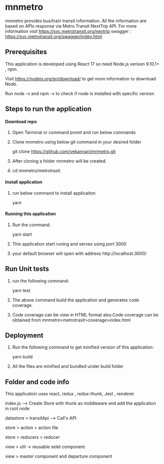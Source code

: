 # mnmetro
mnmetro provides bus/train transit information. All the information are based on APIs response via Metro Transit NextTrip API. 
For more information visit https://svc.metrotransit.org/nextrip
swagger : https://svc.metrotransit.org/swagger/index.html 

## Prerequisites
This application is developed using React 17 so need Node.js verison 9.10.1+ , npm.

Visit https://nodejs.org/en/download/ to get more information to download Node.

Run node -v and npm -v to check if node is installed with specific version

## Steps to run the application

#### Download repo
1. Open Terminal or command promt and run below commands
2. Clone mnmetro using below git command in your desired folder

    git clone https://github.com/vekannan/mnmetro.git
    
3. After cloning a folder mnmetro will be created. 
4. cd mnmetro/metrotrasit

#### Install application
1. run below command to install applicaiton 

    yarn

#### Running this application
1. Run the command: 

   yarn start

2. This application start runing and serves using port 3000

3. your default browser will open with address http://localhost:3000/ 

## Run Unit tests
1. run the following command:  

    yarn test
2. The above command build the application and generates code coverage.
3. Code coverage can be view in HTML format also.Code coverage can be obtained from mnmetro>metrotrasit>coverage>index.html

## Deployment
1. Run the following command to get minified version of this application: 

    yarn build
2. All the files are minified and bundled under build folder

## Folder and code info
This applicatoin uses react, redux , redux-thunk, Jest , renderer


index.js --> Create Store with thunk as middleware and add the application in root node

datastore > transitApi --> Call's API 

store > action > action file

store > reducers > reducer 

view > util -> reusable selet component

view > master component and departure component 











